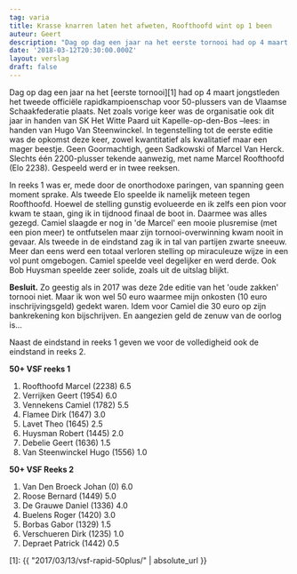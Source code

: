 ```yaml
---
tag: varia
title: Krasse knarren laten het afweten, Roofthoofd wint op 1 been
auteur: Geert
description: "Dag op dag een jaar na het eerste tornooi had op 4 maart jongstleden het tweede officiële rapidkampioenschap voor 50-plussers van de Vlaamse Schaakfederatie plaats. Net zoals vorige keer was de organisatie ook dit jaar in handen van SK Het Witte Paard uit Kapelle-op-den-Bos."
date: '2018-03-12T20:30:00.000Z'
layout: verslag
draft: false
---
```

Dag op dag een jaar na het [eerste tornooi][1] had op 4 maart jongstleden het tweede officiële rapidkampioenschap voor 50-plussers van de Vlaamse Schaakfederatie plaats. Net zoals vorige keer was de organisatie ook dit jaar in handen van SK Het Witte Paard uit Kapelle-op-den-Bos –lees: in handen van Hugo Van Steenwinckel. In tegenstelling tot de eerste editie was de opkomst deze keer, zowel kwantitatief als kwalitatief maar een mager beestje. Geen Goormachtigh, geen Sadkowski of Marcel Van Herck. Slechts één 2200-plusser tekende aanwezig, met name Marcel Roofthoofd (Elo 2238). Gespeeld werd er in twee reeksen.<!--more-->

In reeks 1 was er, mede door de onorthodoxe paringen, van spanning geen moment sprake. Als tweede Elo speelde ik namelijk meteen tegen Roofthoofd. Hoewel de stelling gunstig evolueerde en ik zelfs een pion voor kwam te staan, ging ik in tijdnood finaal de boot in. Daarmee was alles gezegd. Camiel slaagde er nog in 'de Marcel' een mooie plusremise (met een pion meer) te ontfutselen maar zijn tornooi-overwinning kwam nooit in gevaar. Als tweede in de eindstand zag ik in tal van partijen zwarte sneeuw. Meer dan eens werd een totaal verloren stelling op miraculeuze wijze in een vol punt omgebogen. Camiel speelde veel degelijker en werd derde. Ook Bob Huysman speelde zeer solide, zoals uit de uitslag blijkt.

**Besluit.** Zo geestig als in 2017 was deze 2de editie van het 'oude zakken' tornooi niet. Maar ik won wel 50 euro waarmee mijn onkosten (10 euro inschrijvingsgeld) gedekt waren. Idem voor Camiel die 30 euro op zijn bankrekening kon bijschrijven. En aangezien geld de zenuw van de oorlog is...

Naast de eindstand in reeks 1 geven we voor de volledigheid ook de eindstand in reeks 2.

**50+ VSF reeks 1**

  1.    Roofthoofd Marcel     (2238)   6.5
  2.    Verrijken Geert       (1954)   6.0
  3.    Vennekens Camiel      (1782)   5.5
  4.    Flamee Dirk           (1647)   3.0
  5.    Lavet Theo            (1645)   2.5
  6.    Huysman Robert        (1445)   2.0
  7.    Debelie Geert         (1636)   1.5
  8.    Van Steenwinckel Hugo (1556)   1.0

**50+ VSF Reeks 2**

  1.    Van Den Broeck Johan    (0)   6.0
  2.    Roose Bernard        (1449)   5.0
  3.    De Grauwe Daniel     (1336)   4.0
  4.    Buelens Roger        (1420)   3.0
  5.    Borbas Gabor         (1329)   1.5
  6.    Verschueren Dirk     (1235)   1.0
  7.    Depraet Patrick      (1442)   0.5


[1]: {{ "2017/03/13/vsf-rapid-50plus/" | absolute_url }}
